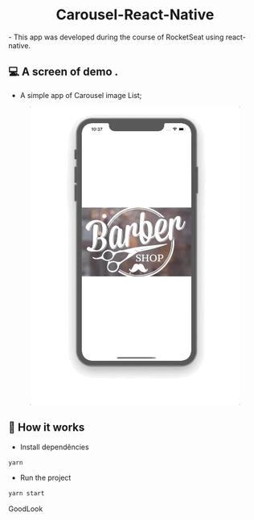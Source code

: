 <h1 align="center">Carousel-React-Native</h1>
- This app was developed during the course of RocketSeat using react-native.

## 💻  A screen of demo .

 - A simple app of Carousel image List;

<p align="center">
<img src="./demo/demo1.gif" alt="demo1" title="demo1">
</p>


## 🎩 How it works

 - Install dependêncies
```sh
yarn
```
 - Run the project
```sh
yarn start
```

GoodLook